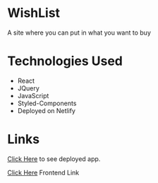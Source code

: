 # WishList
A site where you can put in what you want to buy
# Technologies Used
* React
* JQuery
* JavaScript
* Styled-Components
* Deployed on Netlify

# Links

[Click Here](https://cocky-ritchie-959bdd.netlify.app/) to see deployed app.

[Click Here](https://github.com/Thethony/WishListBackend) Frontend Link